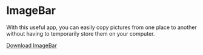 # ImageBar
With this useful app, you can easily copy pictures from one place to another without having to temporarily store them on your computer.

[Download ImageBar](https://github.com/MisterNeptun/ImageBar/releases/download/v1.0.0/ImageBar.app.zip)

